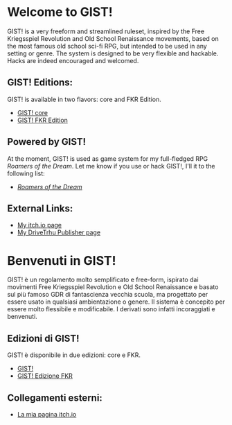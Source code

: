 # Welcome to GIST!

GIST! is a very freeform and streamlined ruleset, inspired by the Free Kriegsspiel Revolution and Old School Renaissance movements, based on the most famous old school sci-fi RPG, but intended to be used in any setting or genre. The system is designed to be very flexible and hackable. Hacks are indeed encouraged and welcomed.

## GIST! Editions:

GIST! is available in two flavors: core and FKR Edition.

* [GIST! core](GIST!.md)
* [GIST! FKR Edition](GIST!_FKR.md)

## Powered by GIST!

At the moment, GIST! is used as game system for my full-fledged RPG *Roamers of the Dream*. Let me know if you use or hack GIST!, I'll it to the following list:

* [*Roamers of the Dream*](https://zeruhur.itch.io/roamers-of-the-dream)

## External Links:

* [My itch.io page](https://zeruhur.itch.io/)
* [My DriveTrhu Publisher page](https://www.drivethrurpg.com/browse/pub/18634/Wolf-Moon-Games)

# Benvenuti in GIST!

GIST! è un regolamento molto semplificato e free-form, ispirato dai movimenti Free Kriegsspiel Revolution e Old School Renaissance e basato sul più famoso GDR di fantascienza vecchia scuola, ma progettato per essere usato in qualsiasi ambientazione o genere. Il sistema è concepito per essere molto flessibile e modificabile. I derivati sono infatti incoraggiati e benvenuti.

## Edizioni di GIST!
GIST! è disponibile in due edizioni: core e FKR.

* [GIST!](GIST!_ita.md)
* [GIST! Edizione FKR](GIST!_FKR_ITA.md)

## Collegamenti esterni:

* [La mia pagina itch.io](https://zeruhur.itch.io/)
